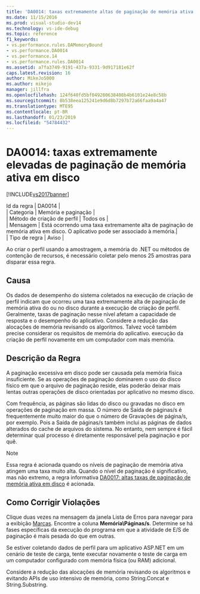 ```yaml
---
title: 'DA0014: taxas extremamente altas de paginação de memória ativa em disco | Microsoft Docs'
ms.date: 11/15/2016
ms.prod: visual-studio-dev14
ms.technology: vs-ide-debug
ms.topic: reference
f1_keywords:
- vs.performance.rules.DAMemoryBound
- vs.performance.DA0014
- vs.performance.14
- vs.performance.rules.DA0014
ms.assetid: a7fa3749-9191-437a-9331-9d917181e62f
caps.latest.revision: 16
author: MikeJo5000
ms.author: mikejo
manager: jillfra
ms.openlocfilehash: 124f640fd5bf049280638408b4b6101e24e8c58b
ms.sourcegitcommit: 8b538eea125241e9d6d8b7297b72a66faa9a4a47
ms.translationtype: MTE95
ms.contentlocale: pt-BR
ms.lasthandoff: 01/23/2019
ms.locfileid: "54784432"
---
```

# <a name="da0014-extremely-high-rates-of-paging-active-memory-to-disk"></a>DA0014: taxas extremamente elevadas de paginação de memória ativa em disco
[!INCLUDE[vs2017banner](../includes/vs2017banner.md)]

Id da regra | DA0014 |  
| Categoria | Memória e paginação |  
| Método de criação de perfil | Todos os |  
| Mensagem | Está ocorrendo uma taxa extremamente alta de paginação de memória ativa em disco. O aplicativo pode ser associado à memória.|  
| Tipo de regra | Aviso |  
  
 Ao criar o perfil usando a amostragem, a memória do .NET ou métodos de contenção de recursos, é necessário coletar pelo menos 25 amostras para disparar essa regra.  
  
## <a name="cause"></a>Causa  
 Os dados de desempenho do sistema coletados na execução de criação de perfil indicam que ocorreu uma taxa extremamente alta de paginação de memória ativa do ou no disco durante a execução de criação de perfil. Geralmente, taxas de paginação nesse nível afetam a capacidade de resposta e o desempenho do aplicativo. Considere a redução das alocações de memória revisando os algoritmos. Talvez você também precise considerar os requisitos de memória do aplicativo. execução da criação de perfil novamente em um computador com mais memória.  
  
## <a name="rule-description"></a>Descrição da Regra  
 A paginação excessiva em disco pode ser causada pela memória física insuficiente. Se as operações de paginação dominarem o uso do disco físico em que o arquivo de paginação reside, elas poderão deixar mais lentas outras operações de disco orientadas por aplicativo no mesmo disco.  
  
 Com frequência, as páginas são lidas do disco ou gravadas no disco em operações de paginação em massa. O número de Saída de páginas/s é frequentemente muito maior do que o número de Gravações de página/s, por exemplo. Pois a Saída de páginas/s também inclui as páginas de dados alterados do cache de arquivos do sistema. No entanto, nem sempre é fácil determinar qual processo é diretamente responsável pela paginação e por quê.  
  
> [!NOTE]
>  Essa regra é acionada quando os níveis de paginação de memória ativa atingem uma taxa muito alta. Quando o nível de paginação é significativo, mas não extremo, a regra informativa [DA0017: altas taxas de paginação de memória ativa em disco](../profiling/da0017-high-rates-of-paging-active-memory-to-disk.md) é acionada.  
  
## <a name="how-to-fix-violations"></a>Como Corrigir Violações  
 Clique duas vezes na mensagem da janela Lista de Erros para navegar para a exibição [Marcas](../profiling/marks-view.md). Encontre a coluna **Memória\Páginas/s**. Determine se há fases específicas da execução do programa em que a atividade de E/S de paginação é mais pesada do que em outras.  
  
 Se estiver coletando dados de perfil para um aplicativo ASP.NET em um cenário de teste de carga, tente executar novamente o teste de carga em um computador configurado com memória física (ou RAM) adicional.  
  
 Considere a redução das alocações de memória revisando os algoritmos e evitando APIs de uso intensivo de memória, como String.Concat e String.Substring.
